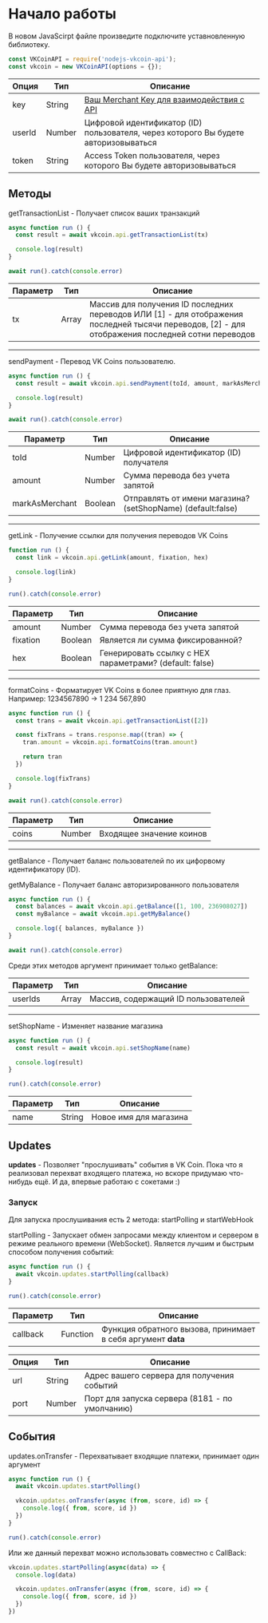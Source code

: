 # Начало работы

В новом JavaScirpt файле произведите подключите уставновленную библиотеку.

```js
const VKCoinAPI = require('nodejs-vkcoin-api');
const vkcoin = new VKCoinAPI(options = {});
```

|Опция|Тип|Описание|
|-|-|-|
|key|String|[Ваш Merchant Key для взаимодействия с API](https://vk.com/@hs-marchant-api)|
|userId|Number|Цифровой идентификатор (ID) пользователя, через которого Вы будете авторизовываться|
|token|String|Access Token пользователя, через которого Вы будете авторизовываться|

## Методы

getTransactionList - Получает список ваших транзакций

```js
async function run () {
  const result = await vkcoin.api.getTransactionList(tx)

  console.log(result)
}

await run().catch(console.error)
```

|Параметр|Тип|Описание|
|-|-|-|
|tx|Array<Number>|Массив для получения ID последних переводов ИЛИ [1] - для отображения последней тысячи переводов, [2] - для отображения последней сотни переводов|

<hr>

sendPayment - Перевод VK Coins пользователю.

```js
async function run () {
  const result = await vkcoin.api.sendPayment(toId, amount, markAsMerchant)

  console.log(result)
}

await run().catch(console.error)
```

|Параметр|Тип|Описание|
|-|-|-|
|toId|Number|Цифровой идентификатор (ID) получателя|
|amount|Number|Сумма перевода без учета запятой|
|markAsMerchant|Boolean|Отправлять от имени магазина? (setShopName) (default:false)|

<hr>

getLink - Получение ссылки для получения переводов VK Coins

```js
function run () {
  const link = vkcoin.api.getLink(amount, fixation, hex)

  console.log(link)
}

run().catch(console.error)
```

|Параметр|Тип|Описание|
|-|-|-|
|amount|Number|Сумма перевода без учета запятой|
|fixation|Boolean|Является ли сумма фиксированной?|
|hex|Boolean|Генерировать ссылку с HEX параметрами? (default: false)|

<hr>

formatCoins - Форматирует VK Coins в более приятную для глаз. Например: 1234567890 -> 1 234 567,890

```js
async function run () {
  const trans = await vkcoin.api.getTransactionList([2])

  const fixTrans = trans.response.map((tran) => {
    tran.amount = vkcoin.api.formatCoins(tran.amount)

    return tran
  })

  console.log(fixTrans)
}

await run().catch(console.error)
```

|Параметр|Тип|Описание|
|-|-|-|
|coins|Number|Входящее значение коинов|

<hr>

getBalance - Получает баланс пользователей по их цифорвому идентификатору (ID).

getMyBalance - Получает баланс авторизированного пользователя

```js
async function run () {
  const balances = await vkcoin.api.getBalance([1, 100, 236908027])
  const myBalance = await vkcoin.api.getMyBalance()

  console.log({ balances, myBalance })
}

await run().catch(console.error)
```

Среди этих методов аргумент принимает только getBalance:

|Параметр|Тип|Описание|
|-|-|-|
|userIds|Array<Number>|Массив, содержащий ID пользователей|

<hr>

setShopName - Изменяет название магазина

```js
async function run () {
  const result = await vkcoin.api.setShopName(name)

  console.log(result)
}

run().catch(console.error)
```

|Параметр|Тип|Описание|
|-|-|-|
|name|String|Новое имя для магазина|

## Updates

**updates** - Позволяет "прослушивать" события в VK Coin. Пока что я реализовал перехват входящего платежа, но вскоре придумаю что-нибудь ещё. И да, впервые работаю с сокетами :)

### Запуск

Для запуска прослушивания есть 2 метода: startPolling и startWebHook

startPolling - Запускает обмен запросами между клиентом и сервером в режиме реального времени (WebSocket). Является лучшим и быстрым способом получения событий:

```js
async function run () {
  await vkcoin.updates.startPolling(callback)
}

run().catch(console.error)
```

|Параметр|Тип|Описание|
|-|-|-|
|callback|Function|Функция обратного вызова, принимает в себя аргумент **data**|

|Опция|Тип|Описание|
|-|-|-|
|url|String|Адрес вашего сервера для получения событий|
|port|Number|Порт для запуска сервера (8181 - по умолчанию)|

## События

updates.onTransfer - Перехватывает входящие платежи, принимает один аргумент

```js
async function run () {
  await vkcoin.updates.startPolling()

  vkcoin.updates.onTransfer(async (from, score, id) => {
    console.log({ from, score, id })
  })
}

run().catch(console.error)
```

Или же данный перехват можно использовать совместно с CallBack:

```js
vkcoin.updates.startPolling(async(data) => {
  console.log(data)

  vkcoin.updates.onTransfer(async (from, score, id) => {
    console.log({ from, score, id })
  })
})
```
